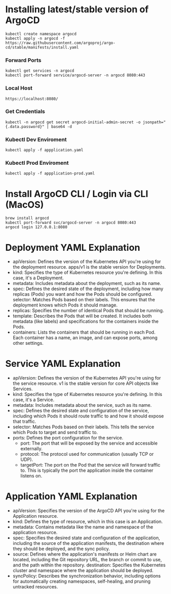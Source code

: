 # Installing latest/stable version of ArgoCD
```
kubectl create namespace argocd
kubectl apply -n argocd -f https://raw.githubusercontent.com/argoproj/argo-cd/stable/manifests/install.yaml
```

### Forward Ports
```
kubectl get services -n argocd
kubectl port-forward service/argocd-server -n argocd 8080:443
```

### Local Host
```
https://localhost:8080/
```

### Get Credentials
```
kubectl -n argocd get secret argocd-initial-admin-secret -o jsonpath="{.data.password}" | base64 -d
```

### Kubectl Dev Enviroment
```
kubectl apply -f appplication.yaml
```

### Kubectl Prod Enviroment
```
kubectl apply -f appplication-prod.yaml
```

# Install ArgoCD CLI / Login via CLI (MacOS)
```
brew install argocd
kubectl port-forward svc/argocd-server -n argocd 8080:443
argocd login 127.0.0.1:8080
```
# Deployment YAML Explanation

* apiVersion: Defines the version of the Kubernetes API you're using for the deployment resource. apps/v1 is the stable version for Deployments.
* kind: Specifies the type of Kubernetes resource you're defining. In this case, it's a Deployment.
* metadata: Includes metadata about the deployment, such as its name.
* spec: Defines the desired state of the deployment, including how many replicas (Pods) you want and how the Pods should be configured.
selector: Matches Pods based on their labels. This ensures that the deployment knows which Pods it should manage.
* replicas: Specifies the number of identical Pods that should be running.
* template: Describes the Pods that will be created. It includes both metadata (like labels) and specifications for the containers inside the Pods.
* containers: Lists the containers that should be running in each Pod. Each container has a name, an image, and can expose ports, among other settings.

# Service YAML Explanation

* apiVersion: Defines the version of the Kubernetes API you're using for the service resource. v1 is the stable version for core API objects like Services.
* kind: Specifies the type of Kubernetes resource you're defining. In this case, it's a Service.
* metadata: Includes metadata about the service, such as its name.
* spec: Defines the desired state and configuration of the service, including which Pods it should route traffic to and how it should expose that traffic.
* selector: Matches Pods based on their labels. This tells the service which Pods to target and send traffic to.
* ports: Defines the port configuration for the service.
    * port: The port that will be exposed by the service and accessible externally.
    * protocol: The protocol used for communication (usually TCP or UDP).
    * targetPort: The port on the Pod that the service will forward traffic to. This is typically the port the application inside the container listens on.

# Application YAML Explanation

* apiVersion: Specifies the version of the ArgoCD API you're using for the Application resource.
* kind: Defines the type of resource, which in this case is an Application.
* metadata: Contains metadata like the name and namespace of the application resource.
* spec: Specifies the desired state and configuration of the application, including the source of the application manifests, the destination where they should be deployed, and the sync policy.
* source: Defines where the application's manifests or Helm chart are located, including the Git repository URL, the branch or commit to use, and the path within the repository.
destination: Specifies the Kubernetes cluster and namespace where the application should be deployed.
* syncPolicy: Describes the synchronization behavior, including options for automatically creating namespaces, self-healing, and pruning untracked resources.